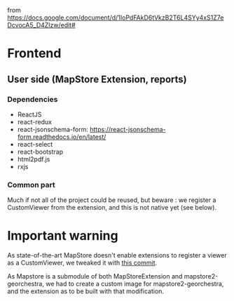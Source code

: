 from https://docs.google.com/document/d/1IoPdFAkD6tVkzB2T6L4SYy4xS1Z7eDcvocA5_D4Zlzw/edit#

# Frontend

## User side (MapStore Extension, reports)


### Dependencies

- ReactJS
- react-redux
- react-jsonschema-form: https://react-jsonschema-form.readthedocs.io/en/latest/
- react-select
- react-bootstrap
- html2pdf.js
- rxjs

### Common part

Much if not all of the project could be reused, but beware : we register a CustomViewer from the extension, and this is not native yet (see below).

# Important warning

As state-of-the-art MapStore doesn't enable extensions to register a viewer as a CustomViewer, we tweaked it with [this commit](https://github.com/camptocamp/MapStore2/commit/fcdea4f0eab87942a70a17b8eb8933d2a04584d1).

As Mapstore is a submodule of both MapStoreExtension and mapstore2-georchestra, we had to create a custom image for mapstore2-georchestra, and the extension as to be built with that modification.

